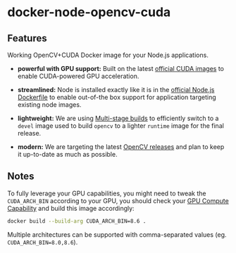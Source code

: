 # docker-node-opencv-cuda

## Features

Working OpenCV+CUDA Docker image for your Node.js applications.

- **powerful with GPU support:** Built on the latest [official CUDA images](https://hub.docker.com/r/nvidia/cuda) to enable CUDA-powered GPU acceleration.

- **streamlined:** Node is installed exactly like it is in the [official Node.js Dockerfile](https://github.com/nodejs/docker-node/blob/main/18/bullseye/Dockerfile) to enable out-of-the box support for application targeting existing node images.

- **lightweight:** We are using [Multi-stage builds](https://docs.docker.com/build/building/multi-stage/) to efficiently switch to a `devel` image used to build `opencv` to a lighter `runtime` image for the final release.

- **modern:** We are targeting the latest [OpenCV releases](https://github.com/opencv/opencv/releases) and plan to keep it up-to-date as much as possible.

## Notes

To fully leverage your GPU capabilities, you might need to tweak the `CUDA_ARCH_BIN` according to your GPU, you should check your [GPU Compute Capability](https://developer.nvidia.com/cuda-gpus) and build this image accordingly:

```sh
docker build --build-arg CUDA_ARCH_BIN=8.6 .
```

Multiple architectures can be supported with comma-separated values (eg. `CUDA_ARCH_BIN=8.0,8.6`).
